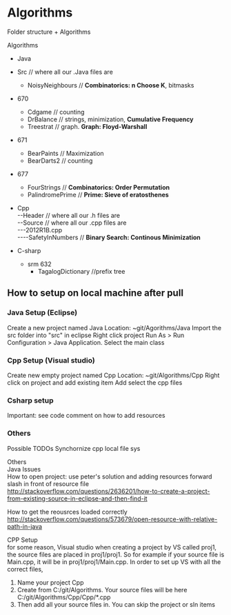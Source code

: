 # Algorithms

Folder structure + Algorithms

Algorithms  
* Java  
 * Src // where all our .Java files are  
   * NoisyNeighbours // **Combinatorics: n Choose K**, bitmasks    
 * 670  
   * Cdgame // counting  
    * DrBalance  // strings, minimization, __Cumulative Frequency__    
    * Treestrat  // graph. **Graph: Floyd-Warshall**    
 * 671  
   * BearPaints // Maximization  
    * BearDarts2  // counting  
 * 677  
   * FourStrings  // **Combinatorics: Order Permutation**  
    * PalindromePrime // **Prime: Sieve of eratosthenes**    
* Cpp  
--Header // where all our .h files are  
--Source // where all our .cpp files are  
---2012R1B.cpp  
----SafetyInNumbers // **Binary Search: Continous Minimization**   
  
* C-sharp  
  * srm 632  
    * TagalogDictionary //prefix tree   

<h2>How to setup on local machine after pull</h2>  
  
<h3>Java Setup (Eclipse)</h3>  
Create a new project named Java  
Location: ~git/Agorithms/Java  
Import the src folder into "src" in eclipse  
Right click project Run As > Run Configuration > Java Application. Select the main class  
  
<h3>Cpp Setup (Visual studio)</h3>  
Create new empty project named Cpp  
Location: ~git/Algorithms/Cpp     
Right click on project and add existing item  
Add select the cpp files
  
<h3>Csharp setup</h3>  
Important: see code comment on how to add resources
  
  
<h3>Others</h3>
Possible TODOs  
Synchornize cpp local file sys  

Others  
Java Issues  
How to open project: use peter's solution and adding resources forward slash in front of resource file  
http://stackoverflow.com/questions/2636201/how-to-create-a-project-from-existing-source-in-eclipse-and-then-find-it  

How to get the reousrces loaded  correctly
http://stackoverflow.com/questions/573679/open-resource-with-relative-path-in-java  
  
CPP Setup  
for some reason, Visual studio when creating a project by VS called proj1, the source files are placed in proj1/proj1. So for example if your source file is Main.cpp, it will be in proj1/proj1/Main.cpp. In order to set up VS with all the correct files,   
1. Name your project Cpp  
2. Create from C:/git/Algorithms. Your source files will be here C:/git/Algorithms/Cpp/Cpp/*.cpp  
3. Then add all your source files in. You can skip the project or sln items  
  
  
